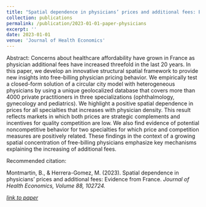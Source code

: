 ```yaml
---
title: "Spatial dependence in physicians’ prices and additional fees: Evidence from France"
collection: publications
permalink: /publication/2023-01-01-paper-physicians
excerpt: ''
date: 2023-01-01
venue: 'Journal of Health Economics'
---
```

Abstract: 
Concerns about healthcare affordability have grown in France as physician additional fees have increased threefold in the last 20 years. In this paper, we develop an innovative structural spatial framework to provide new insights into free-billing physician pricing behavior. We empirically test a closed-form solution of a circular city model with heterogeneous physicians by using a unique geolocalized database that covers more than 4000 private practitioners in three specializations (ophthalmology, gynecology and pediatrics). We highlight a positive spatial dependence in prices for all specialties that increases with physician density. This result reflects markets in which both prices are strategic complements and incentives for quality competition are low. We also find evidence of potential noncompetitive behavior for two specialties for which price and competition measures are positively related. These findings in the context of a growing spatial concentration of free-billing physicians emphasize key mechanisms explaining the increasing of additional fees.

Recommended citation: 

Montmartin, B., & Herrera-Gomez, M. (2023). Spatial dependence in physicians’ prices and additional fees: Evidence from France. <i>Journal of Health Economics<i>, Volume 88, 102724.

[link to paper](https://www.sciencedirect.com/science/article/abs/pii/S0167629623000012)

